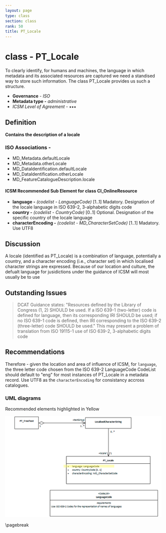 ```yaml
---
layout: page
type: class
section: class
rank: 50
title: PT_Locale
---
```

#  class - PT_Locale

To clearly identify, for humans and machines, the language in which metadata and its associated resources are captured we need a standised way to store such information.  The class PT_Locale provides us such a structure.

- **Governance** -  *ISO*
- **Metadata type -** *administrative*
- *ICSM Level of Agreement* - ⭑⭑⭑

## Definition
**Contains the description of a locale**

### ISO Associations -

- MD_Metadata.defaultLocale
- MD_Metadata.otherLocale
- MD_DataIdentification.defaultLocale
- MD_DataIdentification.otherLocale
- MD_FeatureCatalogueDescription.locale

#### ICSM Recommended Sub Element for class CI_OnlineResource

- **language -** *(codelist - LanguageCode)* [1..1] Madatory.  Designation of the locale language in ISO 639-2, 3-alphabetic
digits code
- **country -** *(codelist - CountryCode)* [0..1] Optional. Designation of the specific country of the locale language
- **characterEncoding -** *(codelist - MD_CharacterSetCode)* [1..1] Madatory. Use UTF8

## Discussion

 A locale (identified as PT_Locale) is a combination of language, potentially a country, and a character encoding (i.e., character set) in which localised character strings are expressed. Because of our location and culture, the defualt language for jusidictions under the guidance of ICSM will most usually be to use 
 
 ## Outstanding Issues
 
 > DCAT Guidance states:
 "Resources defined by the Library of Congress (1, 2) SHOULD be used. If a ISO 639-1 (two-letter) code is defined for language, then its corresponding IRI SHOULD be used; if no ISO 639-1 code is defined, then IRI corresponding to the ISO 639-2 (three-letter) code SHOULD be used."
 This may present a problem of translation from ISO 19115-1 use of ISO 639-2, 3-alphabetic digits code

## Recommendations

Therefore - given the location and area of influence of ICSM, for `language`, the three letter code chosen from the ISO 639-2 LanguageCode CodeList should default to "eng" for most instances of PT_Locale in a metadata record. Use UTF8 as the `characterEncoding` for consistancy accross catalogues.


### UML diagrams

Recommended elements highlighted in Yellow

![PT_Locale](../images/PT_Locale.png)

\pagebreak
